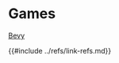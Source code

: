 # Games

[Bevy][bevy]

[bevy]: https://github.com/bevyengine/bevy
{{#include ../refs/link-refs.md}}
